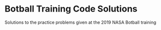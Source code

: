 # Botball Training Code Solutions
Solutions to the practice problems given at the 2019 NASA Botball training
